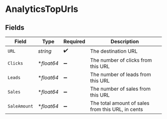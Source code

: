 # AnalyticsTopUrls


## Fields

| Field                                             | Type                                              | Required                                          | Description                                       |
| ------------------------------------------------- | ------------------------------------------------- | ------------------------------------------------- | ------------------------------------------------- |
| `URL`                                             | *string*                                          | :heavy_check_mark:                                | The destination URL                               |
| `Clicks`                                          | **float64*                                        | :heavy_minus_sign:                                | The number of clicks from this URL                |
| `Leads`                                           | **float64*                                        | :heavy_minus_sign:                                | The number of leads from this URL                 |
| `Sales`                                           | **float64*                                        | :heavy_minus_sign:                                | The number of sales from this URL                 |
| `SaleAmount`                                      | **float64*                                        | :heavy_minus_sign:                                | The total amount of sales from this URL, in cents |